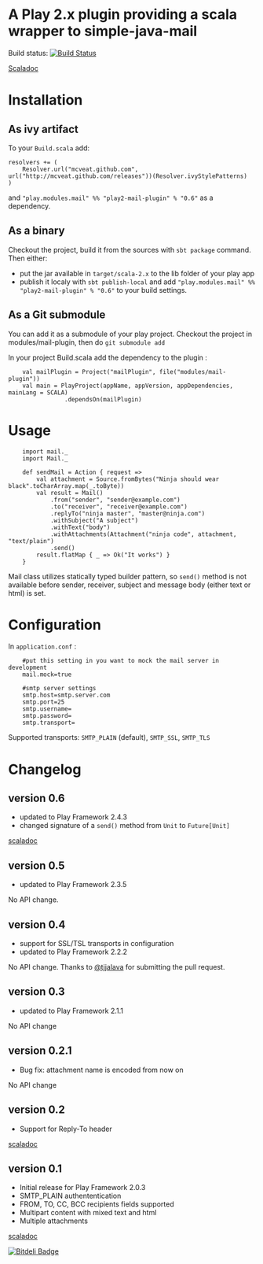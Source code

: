 A Play 2.x plugin providing a scala wrapper to simple-java-mail
===============================================================

Build status: [![Build Status](https://secure.travis-ci.org/mcveat/mail-plugin.png?branch=master)](https://travis-ci.org/mcveat/mail-plugin)

[Scaladoc](http://mcveat.github.io/mail-plugin/api/0.6/index.html)

Installation
============

As ivy artifact
---------------

To your `Build.scala` add:

    resolvers += (
        Resolver.url("mcveat.github.com", url("http://mcveat.github.com/releases"))(Resolver.ivyStylePatterns)
    )

and `"play.modules.mail" %% "play2-mail-plugin" % "0.6"` as a dependency.

As a binary
-----------

Checkout the project, build it from the sources with `sbt package` command. Then either:
* put the jar available in `target/scala-2.x` to the lib folder of your play app
* publish it localy with `sbt publish-local` and add `"play.modules.mail" %% "play2-mail-plugin" % "0.6"` to your build settings.

As a Git submodule
------------------
You can add it as a submodule of your play project.
Checkout the project in modules/mail-plugin, then do `git submodule add`

In your project Build.scala add the dependency to the plugin :

        val mailPlugin = Project("mailPlugin", file("modules/mail-plugin"))
        val main = PlayProject(appName, appVersion, appDependencies, mainLang = SCALA)
                    .dependsOn(mailPlugin)


Usage
=====

        import mail._
        import Mail._

        def sendMail = Action { request =>
            val attachment = Source.fromBytes("Ninja should wear black".toCharArray.map(_.toByte))
            val result = Mail()
                .from("sender", "sender@example.com")
                .to("receiver", "receiver@example.com")
                .replyTo("ninja master", "master@ninja.com")
                .withSubject("A subject")
                .withText("body")
                .withAttachments(Attachment("ninja code", attachment, "text/plain")
                .send()
            result.flatMap { _ => Ok("It works") }
        }

Mail class utilizes statically typed builder pattern, so `send()` method is not available before sender, receiver,
subject and message body (either text or html) is set.

Configuration
=============
In `application.conf` :

        #put this setting in you want to mock the mail server in development
        mail.mock=true

        #smtp server settings
        smtp.host=smtp.server.com
        smtp.port=25
        smtp.username=
        smtp.password=
        smtp.transport=

Supported transports: `SMTP_PLAIN` (default), `SMTP_SSL`, `SMTP_TLS`

Changelog
=========

version 0.6
-----------

* updated to Play Framework 2.4.3
* changed signature of a `send()` method from `Unit` to `Future[Unit]`

[scaladoc](http://mcveat.github.io/mail-plugin/api/0.6/index.html)

version 0.5
-----------

* updated to Play Framework 2.3.5

No API change.

version 0.4
-----------

* support for SSL/TSL transports in configuration
* updated to Play Framework 2.2.2

No API change. Thanks to [@tjjalava](https://github.com/tjjalava) for submitting the pull request.

version 0.3
-----------

* updated to Play Framework 2.1.1

No API change

version 0.2.1
-------------

* Bug fix: attachment name is encoded from now on

No API change

version 0.2
-----------

* Support for Reply-To header

[scaladoc](http://mcveat.github.io/mail-plugin/api/0.2/index.html)

version 0.1
-----------

* Initial release for Play Framework 2.0.3
* SMTP_PLAIN authententication
* FROM, TO, CC, BCC recipients fields supported
* Multipart content with mixed text and html
* Multiple attachments

[scaladoc](http://mcveat.github.io/mail-plugin/api/0.1/index.html)

[![Bitdeli Badge](https://d2weczhvl823v0.cloudfront.net/mcveat/mail-plugin/trend.png)](https://bitdeli.com/free "Bitdeli Badge")
